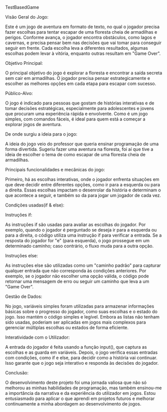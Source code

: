TestBasedGame

Visão Geral do Jogo:


<p>Este é um jogo de aventura em formato de texto, no qual o jogador precisa fazer escolhas para tentar escapar de uma floresta cheia de armadilhas e perigos. Conforme avança, o jogador encontra obstáculos, como lagos e cavernas, e precisa pensar bem nas decisões que vai tomar para conseguir seguir em frente. Cada escolha leva a diferentes resultados, algumas escolhas podem levar à vitória, enquanto outras resultam em "Game Over".<p>


Objetivo Principal: 


O principal objetivo do jogo é explorar a floresta e encontrar a saída secreta sem cair em armadilhas. O jogador precisa pensar estrategicamente e escolher as melhores opções em cada etapa para escapar com sucesso.


Público-Alvo:


O jogo é indicado para pessoas que gostam de histórias interativas e de tomar decisões estratégicas, especialmente para adolescentes e jovens que procuram uma experiência rápida e envolvente. Como é um jogo simples, com comandos fáceis, é ideal para quem está a começar a explorar jogos de aventura.


De onde surgiu a ideia para o jogo:


A ideia do jogo veio do professor que queria ensinar programação de uma forma divertida. Sugeriu fazer uma aventura na floresta,  foi aí que tive a ideia de escolher o tema de  como escapar de uma floresta cheia de armadilhas.

Principais funcionalidades e mecânicas do jogo:


Primeiro, há as escolhas interativas, onde o jogador enfrenta situações em que deve decidir entre diferentes opções, como ir para a esquerda ou para a direita. Essas escolhas impactam o desenrolar da história e determinam o que acontece a seguir, e também so da para jogar um jogador de cada vez.

Condições usadas(if & else):


  Instruções if:
  
As instruções if são usadas para avaliar as escolhas do jogador. Por exemplo, quando o jogador é perguntado se deseja ir para a esquerda ou para a direita, o código utiliza uma instrução if para verificar a entrada.
Se a resposta do jogador for "e" (para esquerda), o jogo prossegue em um determinado caminho; caso contrário, o fluxo muda para a outra opção.

  Instruções else:
  
As instruções else são utilizadas como um "caminho padrão" para capturar qualquer entrada que não corresponda às condições anteriores. Por exemplo, se o jogador não escolher uma opção válida, o código pode retornar uma mensagem de erro ou seguir um caminho que leva a um "Game Over".


Gestão de Dados:


No jogo, variáveis simples foram utilizadas para armazenar informações básicas sobre o progresso do jogador, como suas escolhas e o estado do jogo. Isso mantém o código simples e legível. Embora as listas não tenham sido usadas, poderiam ser aplicadas em jogos mais complexos para gerenciar múltiplas escolhas ou estados de forma eficiente. 


Interatividade com o Utilizador:


A entrada do jogador é feita usando a função input(), que captura as escolhas e as guarda em variáveis. Depois, o jogo verifica essas entradas com condições, como if e else, para decidir como a história vai continuar. Isso garante que o jogo seja interativo e responda às decisões do jogador.

Conclusão:

O desenvolvimento deste projeto foi uma jornada valiosa que não só melhorou as minhas habilidades de programação, mas também ensinou-me a importância da narrativa e da experiência do utilizador em jogos. Estou entusiasmado para aplicar o que aprendi  em projetos futuros e melhorar continuamente a minha abordagem ao desenvolvimento de jogos.




  
